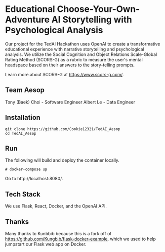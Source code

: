 # Educational Choose-Your-Own-Adventure AI Storytelling with Psychological Analysis

Our project for the TedAI Hackathon uses OpenAI to create a transformative educational experience with narrative storytelling and psychological analysis. We utilize the Social Cognition and Object Relations Scale-Global Rating Method (SCORS-G) as a rubric to measure the user's mental headspace based on their answers to the story-telling prompts.

Learn more about SCORS-G at https://www.scors-g.com/.

## Team Aesop

Tony (Baek) Choi - Software Engineer
Albert Le - Data Engineer

## Installation

```
git clone https://github.com/Cookie12321/TedAI_Aesop
cd TedAI_Aesop
```

## Run

The following will build and deploy the container locally.

```
# docker-compose up
```

Go to http://localhost:8080/.

## Tech Stack

We use Flask, React, Docker, and the OpenAI API.

## Thanks

Many thanks to Kunbbib because this is a fork off of https://github.com/Kungbib/flask-docker-example, which we used to help jumpstart our Flask web app on Docker.
